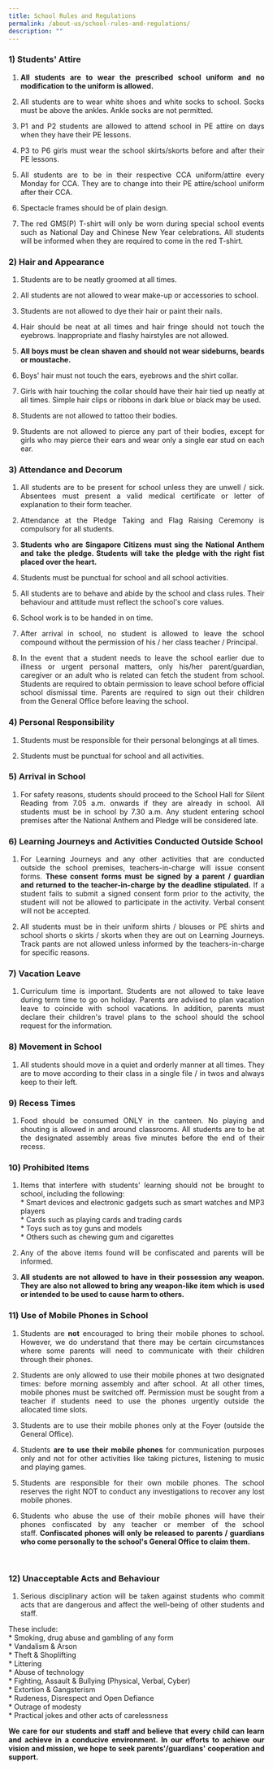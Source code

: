 ```yaml
---
title: School Rules and Regulations
permalink: /about-us/school-rules-and-regulations/
description: ""
---
```

### 1) Students' Attire

1. <p style="text-align: justify;"><b>All students are to wear the prescribed school uniform and no modification to the uniform is allowed.</b><br></p>

2. <p style="text-align: justify;">All students are to wear white shoes and white socks to school. Socks must be above the ankles. Ankle socks are not permitted.<br> </p>

3. <p style="text-align: justify;">P1 and P2 students are allowed to attend school in PE attire on days when they have their PE lessons.<br></p>

4. <p style="text-align: justify;">P3 to P6 girls must wear the school skirts/skorts before and after their PE lessons.<br></p>

5. <p style="text-align: justify;">All students are to be in their respective CCA uniform/attire every Monday for CCA. They are to change into their PE attire/school uniform after their CCA.<br></p>

6. <p style="text-align: justify;">Spectacle frames should be of plain design.<br></p>

7. <p style="text-align: justify;">The red GMS(P) T-shirt will only be worn during special school events such as National Day and Chinese New Year celebrations. All students will be informed when they are required to come in the red T-shirt.</p>

### 2) Hair and Appearance


1. <p style="text-align: justify;">Students are to be neatly groomed at all times.<br> </p>

2. <p style="text-align: justify;">All students are not allowed to wear make-up or accessories to school.<br></p>

3. <p style="text-align: justify;">Students are not allowed to dye their hair or paint their nails.<br></p>

4. <p style="text-align: justify;">Hair should be neat at all times and hair fringe should not touch the eyebrows. Inappropriate and flashy hairstyles are not allowed.<br></p>

5. <p style="text-align: justify;"><b>All boys must be clean shaven and should not wear sideburns, beards or moustache.</b><br></p>

6. <p style="text-align: justify;">Boys' hair must not touch the ears, eyebrows and the shirt collar.<br></p>

7. <p style="text-align: justify;">Girls with hair touching the collar should have their hair tied up neatly at all times. Simple hair clips or ribbons in dark blue or black may be used.<br></p>

8. <p style="text-align: justify;">Students are not allowed to tattoo their bodies.<br></p>

9. <p style="text-align: justify;">Students are not allowed to pierce any part of their bodies, except for girls who may pierce their ears and wear only&nbsp;a single ear stud on each ear.<br></p>
      
### 3) Attendance and Decorum

1. <p style="text-align: justify;">All students are to be present for school unless they are unwell / sick. Absentees must present a valid medical certificate or letter of explanation to their form teacher.<br></p>

2. <p style="text-align: justify;">Attendance at the Pledge Taking and Flag Raising Ceremony is compulsory for all students. <br></p>
    
3. <p style="text-align: justify;"><b>Students who are Singapore Citizens must sing the National Anthem and take the pledge. Students will take the pledge with the right fist placed over the heart.</b><br></p>
    
4. <p style="text-align: justify;">Students must be punctual for school and all school activities.<br></p>
    
5. <p style="text-align: justify;">All students are to behave and abide by the school and class rules. Their behaviour and attitude must reflect the school's core values.<br></p>
    
6. <p style="text-align: justify;">School work is to be handed in on time.<br></p>
    
7. <p style="text-align: justify;">After arrival in school, no student is allowed to leave the school compound without the permission of his / her class teacher / Principal.<br></p>
    
8. <p style="text-align: justify;">In the event that a student needs to leave the school earlier due to illness or urgent personal matters, only his/her parent/guardian, caregiver or an adult who is related can fetch the student from school. Students are required to obtain permission to leave school before official school dismissal time. Parents are required to sign out their children from the General Office before leaving the school.<br></p>
      

### 4) Personal Responsibility

1. <p style="text-align: justify;">Students must be responsible for their personal belongings at all times.<br></p>
    
2. <p style="text-align: justify;">Students must be punctual for school and all activities.<br></p>
      

### 5) Arrival in School

1. <p style="text-align: justify;">For safety reasons, students should proceed to the School Hall for Silent Reading from 7.05 a.m. onwards if they are already in school. All students must be in school by 7.30 a.m. Any student entering school premises after the National Anthem and Pledge will be considered late.<br></p>
      

### 6) Learning Journeys and Activities Conducted Outside School

1. <p style="text-align: justify;">For Learning Journeys and any other activities that are conducted outside the school premises, teachers-in-charge will issue consent forms.&nbsp;<b>These consent forms must be signed by a parent / guardian and returned to the teacher-in-charge by the deadline stipulated.</b>&nbsp;If a student fails to submit a signed consent form prior to the activity, the student will not be allowed to participate in the activity. Verbal consent will not be accepted. <br></p>
      
    
2. <p style="text-align: justify;">All students must be in their uniform shirts / blouses or PE shirts and school shorts o skirts / skorts when they are out on Learning Journeys. Track pants are not allowed unless informed by the teachers-in-charge for specific reasons. <br></p>
      

### 7) Vacation Leave

1. <p style="text-align: justify;">Curriculum time is important. Students are not allowed to take leave during term time to go on holiday. Parents are advised to plan vacation leave to coincide with school vacations. In addition, parents must declare their children's travel plans to the school should the school request for the information.<br></p>
      

### 8) Movement in School

1. <p style="text-align: justify;">All students should move in a quiet and orderly manner at all times. They are to move according to their class in&nbsp;a single file / in twos and always keep to their left.<br></p>
      
    

### 9) Recess Times

1. <p style="text-align: justify;">Food should be consumed ONLY in the canteen. No playing and shouting is allowed in and around classrooms. All students are to be at the designated assembly areas five minutes before the end of their recess.<br></p>


### 10) Prohibited Items

1. <p style="text-align: justify;">Items that interfere with students' learning should not be brought to school, including the following:<br>  
    * Smart devices and electronic gadgets such as smart watches and MP3 players<br>
    * Cards such as playing cards and trading cards<br>  
    * Toys such as toy guns and models<br>  
    * Others such as chewing gum and cigarettes<br></p>
      
    
2. <p style="text-align: justify;">Any of the above items found will be confiscated and parents will be informed.<br></p>
      
    
3. <p style="text-align: justify;"><b>All students are not allowed to have in their possession any weapon. They are also not allowed to bring any weapon-like item which is used or intended to be used to cause harm to others.</b><br></p>
      


### 11) Use of Mobile Phones in School

1. <p style="text-align: justify;">Students are&nbsp;<b>not</b>&nbsp;encouraged to bring their mobile phones to school. However, we do understand that there may be certain circumstances where some parents will need to communicate with their children through their phones. <br></p>

    
2. <p style="text-align: justify;">Students are only allowed to use their mobile phones at two designated times: before morning assembly and after school. At all other times, mobile phones must be switched off. Permission must be sought from a teacher if students need to use the phones urgently outside the allocated time slots.&nbsp; <br></p>

    
3. <p style="text-align: justify;">Students are to use their mobile phones only at the Foyer (outside the General Office).<br></p>
          
    
4. <p style="text-align: justify;">Students&nbsp;<b>are to use their mobile phones</b>&nbsp;for communication purposes only and not for other activities like taking pictures, listening to music and playing games.<br></p>
      
    
5. <p style="text-align: justify;">Students are responsible for their own mobile phones. The school reserves the right NOT to conduct any investigations to recover any lost mobile phones.<br></p>
      
    
6. <p style="text-align: justify;">Students who abuse the use of their mobile phones will have their phones confiscated by any teacher or member of the school staff.&nbsp;<b>Confiscated phones will only be released to parents / guardians who come personally to the school's General Office to claim them.</b></p><br>

### 12) Unacceptable Acts and Behaviour

1. <p style="text-align: justify;">Serious disciplinary action will be taken against students who commit acts that are dangerous and affect the well-being of other students and staff.<br></p>

<p style="text-align: justify;">These include:<br>
 * Smoking, drug abuse and gambling of any form  <br>
  * Vandalism &amp; Arson&nbsp;<br>  
  * Theft &amp; Shoplifting  <br>
  * Littering  <br>
  * Abuse of technology<br>  
  * Fighting, Assault &amp; Bullying (Physical, Verbal, Cyber)  <br>
  * Extortion &amp; Gangsterism  <br>
  * Rudeness, Disrespect and Open Defiance  <br>
  * Outrage of modesty  <br>
  * Practical jokes and other acts of carelessness <br></p>

<p style="text-align: justify;"><b>We care for our students and staff and believe that every child can learn and achieve in a conducive environment. In our efforts to achieve our vision and mission, we hope to seek parents'/guardians' cooperation and support.</b></p>